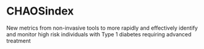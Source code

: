 # CHAOSindex
New metrics from non-invasive tools to more rapidly and effectively identify and monitor high risk individuals with Type 1 diabetes requiring advanced treatment
